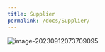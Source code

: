 ```yaml
---
title: Supplier
permalink: /docs/Supplier/
---
```




![image-20230912073709095](D:\epimonosGit\epimonoserpsolutions.github.io\_docs\Images\Supplier-1.png)
